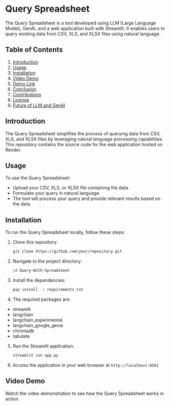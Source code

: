 # Query Spreadsheet

The Query Spreadsheet is a tool developed using LLM (Large Language Model), GenAI, and a web application built with Streamlit. It enables users to query existing data from CSV, XLS, and XLSX files using natural language.

## Table of Contents
1. [Introduction](#introduction)
2. [Usage](#usage)
3. [Installation](#installation)
4. [Video Demo](#video-demo)
5. [Demo Link](#demo-link)
6. [Conclusion](#conclusion)
7. [Contributions](#contributions)
8. [License](#license)
9. [Future of LLM and GenAI](#future-of-llm-and-genai)

## Introduction
The Query Spreadsheet simplifies the process of querying data from CSV, XLS, and XLSX files by leveraging natural language processing capabilities. This repository contains the source code for the web application hosted on Render.

## Usage
To use the Query Spreadsheet:

- Upload your CSV, XLS, or XLSX file containing the data.
- Formulate your query in natural language.
- The tool will process your query and provide relevant results based on the data.

## Installation
To run the Query Spreadsheet locally, follow these steps:

1. Clone this repository:

   ```bash
   git clone https://github.com/your/repository.git
   ```
2. Navigate to the project directory:

   ```bash
   cd Query-With-Spreadsheet
   ```
3. Install the dependencies:

   ```bash
   pip install -r requirements.txt
   ```
4. The required packages are:

- streamlit
- langchain
- langchain_experimental
- langchain_google_genai
- chromadb
- tabulate

5. Run the Streamlit application:

   ```bash
   streamlit run app.py
   ```

6. Access the application in your web browser at  `http://localhost:8501`


## Video Demo

Watch the video demonstration to see how the Query Spreadsheet works in action.


